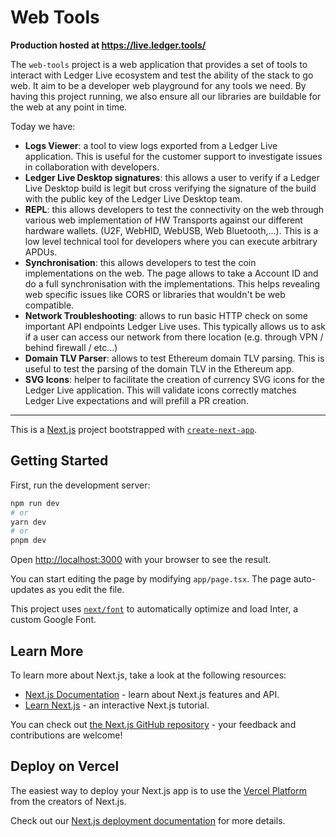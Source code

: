 # Web Tools

**Production hosted at https://live.ledger.tools/**

The `web-tools` project is a web application that provides a set of tools to interact with Ledger Live ecosystem and test the ability of the stack to go web. It aim to be a developer web playground for any tools we need. By having this project running, we also ensure all our libraries are buildable for the web at any point in time.

Today we have:

- **Logs Viewer**: a tool to view logs exported from a Ledger Live application. This is useful for the customer support to investigate issues in collaboration with developers.
- **Ledger Live Desktop signatures**: this allows a user to verify if a Ledger Live Desktop build is legit but cross verifying the signature of the build with the public key of the Ledger Live Desktop team.
- **REPL**: this allows developers to test the connectivity on the web through various web implementation of HW Transports against our different hardware wallets. (U2F, WebHID, WebUSB, Web Bluetooth,...). This is a low level technical tool for developers where you can execute arbitrary APDUs.
- **Synchronisation**: this allows developers to test the coin implementations on the web. The page allows to take a Account ID and do a full synchronisation with the implementations. This helps revealing web specific issues like CORS or libraries that wouldn't be web compatible.
- **Network Troubleshooting**: allows to run basic HTTP check on some important API endpoints Ledger Live uses. This typically allows us to ask if a user can access our network from there location (e.g. through VPN / behind firewall / etc...)
- **Domain TLV Parser**: allows to test Ethereum domain TLV parsing. This is useful to test the parsing of the domain TLV in the Ethereum app.
- **SVG Icons**: helper to facilitate the creation of currency SVG icons for the Ledger Live application. This will validate icons correctly matches Ledger Live expectations and will prefill a PR creation.

---

This is a [Next.js](https://nextjs.org/) project bootstrapped with [`create-next-app`](https://github.com/vercel/next.js/tree/canary/packages/create-next-app).

## Getting Started

First, run the development server:

```bash
npm run dev
# or
yarn dev
# or
pnpm dev
```

Open [http://localhost:3000](http://localhost:3000) with your browser to see the result.

You can start editing the page by modifying `app/page.tsx`. The page auto-updates as you edit the file.

This project uses [`next/font`](https://nextjs.org/docs/basic-features/font-optimization) to automatically optimize and load Inter, a custom Google Font.

## Learn More

To learn more about Next.js, take a look at the following resources:

- [Next.js Documentation](https://nextjs.org/docs) - learn about Next.js features and API.
- [Learn Next.js](https://nextjs.org/learn) - an interactive Next.js tutorial.

You can check out [the Next.js GitHub repository](https://github.com/vercel/next.js/) - your feedback and contributions are welcome!

## Deploy on Vercel

The easiest way to deploy your Next.js app is to use the [Vercel Platform](https://vercel.com/new?utm_medium=default-template&filter=next.js&utm_source=create-next-app&utm_campaign=create-next-app-readme) from the creators of Next.js.

Check out our [Next.js deployment documentation](https://nextjs.org/docs/deployment) for more details.
